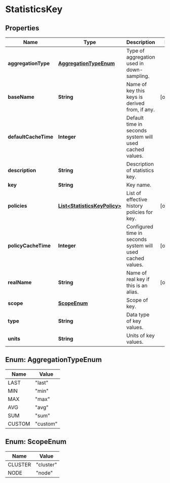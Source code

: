 
# StatisticsKey

## Properties
Name | Type | Description | Notes
------------ | ------------- | ------------- | -------------
**aggregationType** | [**AggregationTypeEnum**](#AggregationTypeEnum) | Type of aggregation used in down-sampling. | 
**baseName** | **String** | Name of key this keys is derived from, if any. |  [optional]
**defaultCacheTime** | **Integer** | Default time in seconds system will used cached values. | 
**description** | **String** | Description of statistics key. | 
**key** | **String** | Key name. | 
**policies** | [**List&lt;StatisticsKeyPolicy&gt;**](StatisticsKeyPolicy.md) | List of effective history policies for key. |  [optional]
**policyCacheTime** | **Integer** | Configured time in seconds system will used cached values. |  [optional]
**realName** | **String** | Name of real key if this is an alias. |  [optional]
**scope** | [**ScopeEnum**](#ScopeEnum) | Scope of key. | 
**type** | **String** | Data type of key values. | 
**units** | **String** | Units of key values. | 


<a name="AggregationTypeEnum"></a>
## Enum: AggregationTypeEnum
Name | Value
---- | -----
LAST | &quot;last&quot;
MIN | &quot;min&quot;
MAX | &quot;max&quot;
AVG | &quot;avg&quot;
SUM | &quot;sum&quot;
CUSTOM | &quot;custom&quot;


<a name="ScopeEnum"></a>
## Enum: ScopeEnum
Name | Value
---- | -----
CLUSTER | &quot;cluster&quot;
NODE | &quot;node&quot;



